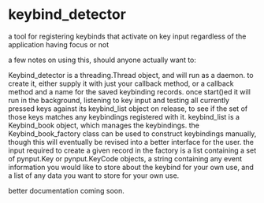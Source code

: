 # keybind_detector
a tool for registering keybinds that activate on key input regardless of the application having focus or not

a few notes on using this, should anyone actually want to:

Keybind_detector is a threading.Thread object, and will run as a daemon. to create it, either supply it with just your callback method, or a callback method and a name for the saved keybinding records. once start()ed it will run in the background, listening to key input and testing all currently pressed keys against its keybind_list object on release, to see if the set of those keys matches any keybindings registered with it. keybind_list is a Keybind_book object, which manages the keybindings. the Keybind_book_factory class can be used to construct keybindings manually, though this will eventually be revised into a better interface for the user. the input required to create a given record in the factory is a list containing a set of pynput.Key or pynput.KeyCode objects, a string containing any event information you would like to store about the keybind for your own use, and a list of any data you want to store for your own use.

better documentation coming soon.